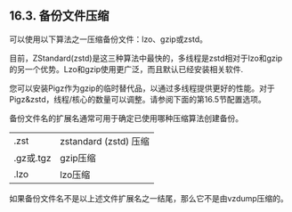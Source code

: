 ## 16.3. 备份文件压缩

可以使用以下算法之一压缩备份文件：lzo、gzip或zstd。

目前，ZStandard(zstd)是这三种算法中最快的，多线程是zstd相对于lzo和gzip的另一个优势。Lzo和gzip使用更广泛，而且默认已经安装相关软件.

您可以安装Pigz作为gzip的临时替代品，以通过多线程提供更好的性能。对于Pigz&zstd，线程/核心的数量可以调整。请参阅下面的第16.5节配置选项。

备份文件名的扩展名通常可用于确定已使用哪种压缩算法创建备份。

|||
|--------|---------------------|
|.zst	 |zstandard (zstd) 压缩|
|.gz或.tgz|	gzip压缩|
|.lzo     |	lzo压缩 |


如果备份文件名不是以上述文件扩展名之一结尾，那么它不是由vzdump压缩的。